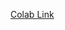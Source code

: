 [Colab Link](https://colab.research.google.com/drive/19XJbIyLFbdUmlsBOxpmrz-7LkOofdpsp?usp=sharing)

